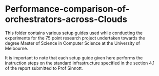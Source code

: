 # Performance-comparison-of-orchestrators-across-Clouds

This folder contains various setup guides used while conducting the experiments for the 75 point research project undertaken towards the degree Master of Science in Computer Science at the University of Melbourne.

It is important to note that each setup guide given here performs the instruction steps on the standard infrastructure specified in the section 4.1 of the report submitted to Prof Sinnott.

